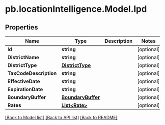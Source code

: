# pb.locationIntelligence.Model.Ipd
## Properties

Name | Type | Description | Notes
------------ | ------------- | ------------- | -------------
**Id** | **string** |  | [optional] 
**DistrictName** | **string** |  | [optional] 
**DistrictType** | [**DistrictType**](DistrictType.md) |  | [optional] 
**TaxCodeDescription** | **string** |  | [optional] 
**EffectiveDate** | **string** |  | [optional] 
**ExpirationDate** | **string** |  | [optional] 
**BoundaryBuffer** | [**BoundaryBuffer**](BoundaryBuffer.md) |  | [optional] 
**Rates** | [**List&lt;Rate&gt;**](Rate.md) |  | [optional] 

[[Back to Model list]](../README.md#documentation-for-models) [[Back to API list]](../README.md#documentation-for-api-endpoints) [[Back to README]](../README.md)

